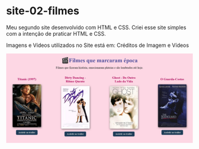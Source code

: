 # site-02-filmes
Meu segundo site desenvolvido com HTML e CSS.
Criei esse site simples com a intenção de praticar HTML e CSS.

Imagens e Vídeos utilizados no Site está em: Créditos de Imagem e Vídeos

![Filmes](./img/Filmes_page.jpg)



